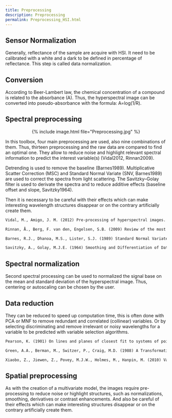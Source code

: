```yaml
---
title: Preprocessing
description: Preprocessing
permalink: Preprocessing_HSI.html
---
```


## Sensor Normalization

Generally, reflectance of the sample are acquire with HSI. It need to be calibrated with a white and a dark to be defined in percentage of reflectance. This step is called data normalization.

## Conversion

According to Beer-Lambert law, the chemical concentration of a compound is related to the absorbance (A). Thus, the hyperspectral image can be converted into pseudo-absorbance with the formula: A=log(1/R).

## Spectral preprocessing

<center>
{% include image.html file="Preprocessing.jpg" %}
</center>

In this toolbox, four main preprocessing are used, also nine combinations of them. Thus, thirteen preprocessing and the raw data are compared to find an optimal one. They allow to reduce noise and highlight relevant spectral information to predict the interest variable(s) (Vidal2012, Rinnan2009).

Detrending is used to remove the baseline (Barnes1989). Multiplicative Scatter Correction (MSC) and Standard Normal Variate (SNV, Barnes1989) are used to correct the spectra from light scattering. The Savitzky–Golay filter is used to derivate the spectra and to reduce additive effects (baseline offset and slope, Savitzky1964).

Then it is necessary to be careful with their effects which can make interesting wavelength structures disappear or on the contrary artificially create them.

```markdown
Vidal, M., Amigo, J. M. (2012) Pre-processing of hyperspectral images. Essential steps before image analysis. Chemometrics and Intelligent Laboratory Systems 117: 138–148

Rinnan, Å., Berg, F. van den, Engelsen, S.B. (2009) Review of the most common preprocessing techniques for near-infrared spectra. TrAC Trends in Analytical Chemistry 28: 1201–1222

Barnes, R.J., Dhanoa, M.S., Lister, S.J. (1989) Standard Normal Variate Transformation and De-Trending of Near-Infrared Diffuse Reflectance Spectra. Applied Spectroscopy 43: 772–777

Savitzky, A., Golay, M.J.E. (1964) Smoothing and Differentiation of Data by Simplified Least Squares Procedures. Analytical Chemistry 36: 1627–1639
```

## Spectral normalization
Second spectral processing can be used to normalized the signal base on the mean and standard deviation of the hyperspectral image. Thus, centering or autoscaling can be chosen by the user.

## Data reduction

They can be reduced to speed up computation time, this is often done with PCA or MNF to remove redundant and correlated (collinear) variables. Or by selecting discriminating and remove irrelevant or noisy wavelengths for a variable to be predicted with variable selection algorithms. 

```markdown
Pearson, K. (1901) On lines and planes of closest fit to systems of points in space. Philosophical Magazine 2: 559–572

Green, A.A., Berman, M., Switzer, P., Craig, M.D. (1988) A Transformation for Ordering Multispectral Data in Terms of Image Quality with Implications for Noise Removal. IEEE Transactions on Geoscience and Remote Sensing 26: 65–74

Xiaobo, Z., Jiewen, Z., Povey, M.J.W., Holmes, M., Hanpin, M. (2010) Variables selection methods in near-infrared spectroscopy. Analytica Chimica Acta 667: 14–32
```

## Spatial preprocessing

As with the creation of a multivariate model, the images require pre-processing to reduce noise or highlight structures, such as normalizations, smoothing, derivatives or contrast enhancements. And also be careful of their effects which can make interesting structures disappear or on the contrary artificially create them.

